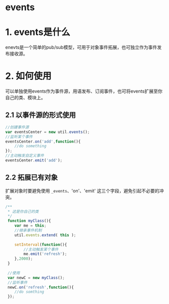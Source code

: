 events
======

# 1. events是什么
enevts是一个简单的pub/sub模型，可用于对象事件拓展，也可独立作为事件发布接收源。

# 2. 如何使用
可以单独使用events作为事件源，用语发布、订阅事件，也可将events扩展至你自己的类、模块上。

## 2.1 以事件源的形式使用
```javascript
//创建事件源
var eventsCenter = new util.events();
//监听某个事件
eventsCenter.on('add',function(){
    //do something
});
//主动触发自定义事件
eventsCenter.emit('add');

```

## 2.2 拓展已有对象
扩展对象时要避免使用 `_events`、'on'、'emit' 这三个字段，避免引起不必要的冲突。

```javascript
/**
 * 这是你自己的类 
 */
 function myClass(){
    var me = this;
    //继承事件机制
    util.events.extend( this );
    
    setInterval(function(){
        //主动触发某个事件
        me.emit('refresh');
    },2000);
 }
 
 //使用
 var newC = new myClass();
 //监听事件
 newC.on('refresh',function(){
    //do somthing
 });
 
```
